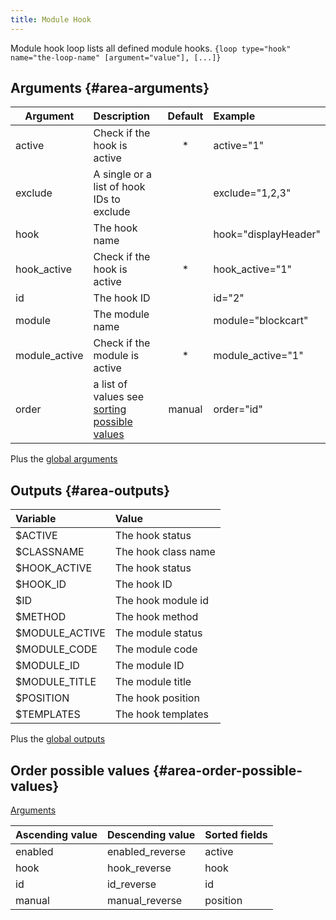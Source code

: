 ```yaml
---
title: Module Hook
---
```


Module hook loop lists all defined module hooks.
`{loop type="hook" name="the-loop-name" [argument="value"], [...]}`

## Arguments {#area-arguments}

| Argument        | Description                                                                 | Default | Example              |
|-----------------|:----------------------------------------------------------------------------|:-------:|:---------------------|
| active          | Check if the hook is active                                                 |   *     | active="1"           |
| exclude         | A single or a list of hook IDs to exclude                                   |         | exclude="1,2,3"      |
| hook            | The hook name                                                               |         | hook="displayHeader" |
| hook_active     | Check if the hook is active                                                 |   *     | hook_active="1"      |
| id              | The hook ID                                                                 |         | id="2"               |
| module          | The module name                                                             |         | module="blockcart"   |
| module_active   | Check if the module is active                                               |   *     | module_active="1"    |
| order           | a list of values see [sorting possible values](#area-order-possible-values) | manual  | order="id"           |

Plus the [global arguments](./global_arguments)

## Outputs {#area-outputs}

| Variable        | Value               |
|:----------------|:--------------------|
| $ACTIVE         | The hook status     |
| $CLASSNAME      | The hook class name |
| $HOOK_ACTIVE    | The hook status     |
| $HOOK_ID        | The hook ID         |
| $ID             | The hook module id  |
| $METHOD         | The hook method     |
| $MODULE_ACTIVE  | The module status   |
| $MODULE_CODE    | The module code     |
| $MODULE_ID      | The module ID       |
| $MODULE_TITLE   | The module title    |
| $POSITION       | The hook position   |
| $TEMPLATES      | The hook templates  |

Plus the [global outputs](./global_outputs)

## Order possible values {#area-order-possible-values}

[Arguments](#area-arguments)

| Ascending value | Descending value | Sorted fields |
|-----------------|------------------|:--------------|
| enabled         | enabled_reverse  | active        |
| hook            | hook_reverse     | hook          |
| id              | id_reverse       | id            |
| manual          | manual_reverse   | position      |
